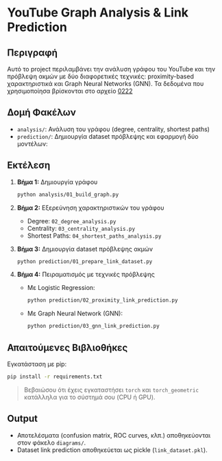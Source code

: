 # YouTube Graph Analysis & Link Prediction

## Περιγραφή
Αυτό το project περιλαμβάνει την ανάλυση γράφου του YouTube και την πρόβλεψη ακμών με δύο διαφορετικές τεχνικές: proximity-based χαρακτηριστικά και Graph Neural Networks (GNN).
Τα δεδομένα που χρησιμοποίησα βρίσκονται στο αρχείο [0222](https://netsg.cs.sfu.ca/youtubedata/0222.zip)

## Δομή Φακέλων

- `analysis/`: Ανάλυση του γράφου (degree, centrality, shortest paths)
- `prediction/`: Δημιουργία dataset πρόβλεψης και εφαρμογή δύο μοντέλων:

## Εκτέλεση

1. **Βήμα 1:** Δημιουργία γράφου  
   ```bash
   python analysis/01_build_graph.py
   ```

2. **Βήμα 2:** Εξερεύνηση χαρακτηριστικών του γράφου  
   - Degree: `02_degree_analysis.py`
   - Centrality: `03_centrality_analysis.py`
   - Shortest Paths: `04_shortest_paths_analysis.py`

3. **Βήμα 3:** Δημιουργία dataset πρόβλεψης ακμών  
   ```bash
   python prediction/01_prepare_link_dataset.py
   ```

4. **Βήμα 4:** Πειραματισμός με τεχνικές πρόβλεψης  
   - Με Logistic Regression:  
     ```bash
     python prediction/02_proximity_link_prediction.py
     ```
   - Με Graph Neural Network (GNN):  
     ```bash
     python prediction/03_gnn_link_prediction.py
     ```

## Απαιτούμενες Βιβλιοθήκες

Εγκατάσταση με pip:

```bash
pip install -r requirements.txt
```

> Βεβαιώσου ότι έχεις εγκαταστήσει `torch` και `torch_geometric` κατάλληλα για το σύστημά σου (CPU ή GPU).

## Output

- Αποτελέσματα (confusion matrix, ROC curves, κλπ.) αποθηκεύονται στον φάκελο `diagrams/`.
- Dataset link prediction αποθηκεύεται ως pickle (`link_dataset.pkl`).


